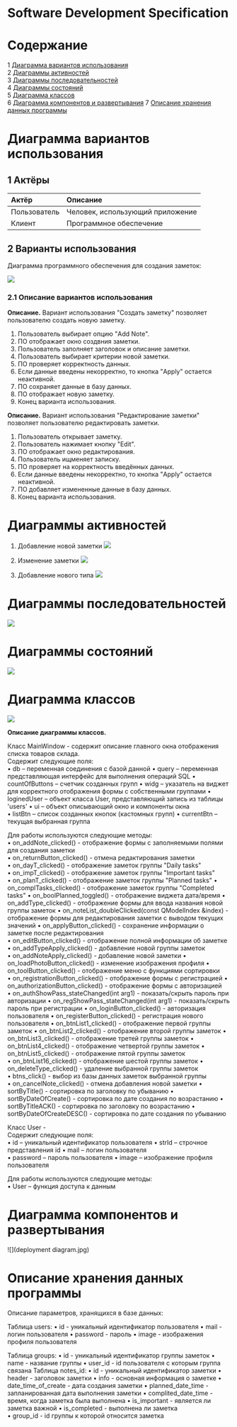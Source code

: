 # Software Development Specification
# Содержание
1 [Диаграмма вариантов использования](#диаграмма-вариантов-использования)  
2 [Диаграммы активностей](#диаграммы-активностей)  
3 [Диаграммы последовательностей](#диаграммы-последовательностей)  
4 [Диаграммы состояний](#диаграммы-состояний)  
5 [Диаграмма классов](#диаграмма-классов)  
6 [Диаграмма компонентов и развертывания](#диаграмма-компонентов-и-развертывания)
7 [Описание хранения данных программы](#описание-хранения-данных-программы)


# Диаграмма вариантов использования

## 1 Актёры

| Актёр                     | Описание                                                                                         |
| :------------------------ | :----------------------------------------------------------------------------------------------- |
| Пользователь              | Человек, использующий приложение                                                                 |
| Клиент                    | Программное обеспечение                                                                          |

## 2 Варианты использования

Диаграмма программного обеспечения для создания заметок:

![](variants_of_use.jpg)

### 2.1 Описание вариантов использования 

**Описание.** 
Вариант использования "Создать заметку" позволяет пользователю создать новую заметку.

1. Пользователь выбирает опцию "Add Note".
2. ПО отображает окно создвния заметки.
3. Пользователь заполняет заголовок и описание заметки.
4. Пользователь выбирает критерии новой заметки.
5. ПО проверяет корректность данных.
6. Если данные введены некорректно, то кнопка "Apply" остается неактивной.
7. ПО сохраняет данные в базу данных.
8. ПО отображает новую заметку.
9. Конец варианта использования.

**Описание.** 
Вариант использования "Редактирование заметки" позволяет пользователю редактировать заметки.

1. Пользователь открывает заметку.
2. Пользователь нажимает кнопку "Edit".
3. ПО отображает окно редактирования.
4. Пользователь ищменяет записку.
5. ПО проверяет на корректность введённых данных. 
6. Если данные введены некорректно, то кнопка "Apply" остается неактивной.
7. ПО добавляет измененные данные в базу данных.
8. Конец варианта использования.

# Диаграммы активностей

1. Добавление новой заметки 
![](activity_diagramm.jpg)

2. Изменение заметки
![](activity_diagramm2.jpg)

3. Добавление нового типа 
![](activity_diagramm3.jpg)

# Диаграммы последовательностей

![](sequence_diagramm.jpg)

# Диаграммы состояний

![](consistance_diagramm.jpg)

# Диаграмма классов

![](class_diagramm.jpg)

**Описание диаграммы классов.**

Класс MainWindow - содержит описание главного окна отображения списка товаров склада.  
Содержит следующие поля:  
•	db – переменная соединения с базой данной
•	query – переменная представляющая интерфейс для выполнения операций SQL
•	countOfButtons – счетчик созданных групп
•	widg – указатель на виджет для корректного отображения формы с собственными группами
•	loginedUser – объект класса User, представляющий запись из таблицы 'users'
•	ui – объект описывающий окно и компоненты окна   
•	listBtn – список созданных кнопок (кастомных групп)
•	currentBtn – текущая выбранная группа

Для работы используются следующие методы:  
•	on_addNote_clicked() - отображение формы с заполняемыми полями для создания заметки  
•	on_returnButton_clicked() - отмена редактирования заметки  
•	on_dayT_clicked() - отображение заметок группы "Daily tasks"   
•	on_impT_clicked() - отображение заметок группы "Important tasks"  
•	on_planT_clicked() - отображение заметок группы "Planned tasks"
•	on_complTasks_clicked()  - отображение заметок группы "Completed tasks" 
•	on_boolPlanned_toggled() - отображение виджета дата/время
•	on_addType_clicked() - отображение формы для ввода названия новой группы заметок
•	on_noteList_doubleClicked(const QModelIndex &index) - отображение формы для редактирования заметки с выводом текущих значений 
•	on_applyButton_clicked() - сохранение информации о заметке после редактирования  
•	on_editButton_clicked() - отображение полной информации об заметке  
•	on_addTypeApply_clicked() - добавление новой группы заметок  
•	on_addNoteApply_clicked() - добавление новой заметки
•	on_loadPhotoButton_clicked() - изменение изображения профиля
•	on_toolButton_clicked() - отображение меню с функциями сортировки  
•	on_registrationButton_clicked() - отображение формы с регистрацией
•	on_authorizationButton_clicked() - отображение формы с авторизацией  
•	on_authShowPass_stateChanged(int arg1) - показать/скрыть пароль при авторизации
•	on_regShowPass_stateChanged(int arg1) - показать/скрыть пароль при регистрации
•	on_loginButton_clicked() - авторизация пользователя
•	on_registerButton_clicked() - регистрация нового пользователя
•	on_btnList1_clicked() - отображение первой группы заметок
•	on_btnList2_clicked() - отображение второй группы заметок
•	on_btnList3_clicked() - отображение третей группы заметок
•	on_btnList4_clicked() - отображение четвертой группы заметок
•	on_btnList5_clicked() - отображение пятой группы заметок  
•	on_btnList16_clicked() - отображение шестой группы заметок 
•	on_deleteType_clicked() - удаление выбранной группы заметок   
•	btns_click() - выбор из базы данных заметок выбранной группы  
•	on_cancelNote_clicked() - отмена добавления новой заметки
•	sortByTitle() - сортировка по заголовку по убыванию 
•	sortByDateOfCreate() - сортировка по дате создания по возрастанию
•	sortByTitleACK() - сортировка по заголовку по возрастанию
•	sortByDateOfCreateDESC() - сортировка по дате создания по убыванию 

Класс User -   
Содержит следующие поля:  
•	id –  уникальный идентификатор пользователя
•	strId – строчное представления id
•	mail – логин пользователя  
•	password – пароль пользователя
•	image – изображение профиля пользователя  

Для работы используются следующие методы:  
•	User – функция доступа к данным
  
# Диаграмма компонентов и развертывания

![](deployment diagram.jpg)

# Описание хранения данных программы  

Описание параметров, хранящихся в базе данных:  

Таблица users:
•	id - уникальный идентификатор пользователя
•	mail - логин пользователя
•	password - пароль
•	image - изображения профиля пользователя

Таблица groups:
•	id - уникальный идентификатор группы заметок
•	name - название группы
•	user_id - id пользователя с которым группа связана
Таблица notes_id:
•	id - уникальный идентификатор заметки
•	header - заголовок заметки
•	info - основная информация о заметке
•	date_time_of_create - дата создания заметки
•	planned_date_time - запланированная дата выполнения заметки
•	complited_date_time - время, когда заметка была выполнена
•	is_important - является ли заметка важной
•	is_completed - выполнена ли заметка\
•	group_id - id группы к которой относится заметка

